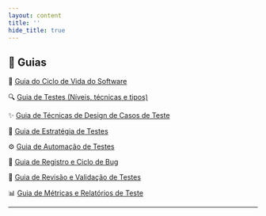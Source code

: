 ```yaml
---
layout: content
title: ''
hide_title: true
---
```


<!--
 TODO: deixar os tamplates baixaveis e com uma versão de exemplo 
 -->
## 🧭 Guias

🔄 [Guia do Ciclo de Vida do Software](./stlc.md)  

🔍 [Guia de Testes (Níveis, técnicas e tipos)](./testes_a_z.md)

✨ [Guia de Técnicas de Design de Casos de Teste](./test_design.md)

🧭 [Guia de Estratégia de Testes](./estrategia_teste.md)  

⚙️ [Guia de Automação de Testes](./automacao.md)

🐞 [Guia de Registro e Ciclo de Bug](./ciclo_bug.md)

🧠 [Guia de Revisão e Validação de Testes](./revisao.md) 

📊 [Guia de Métricas e Relatórios de Teste](./metricas.md)

---
